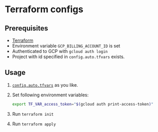 
# Terraform configs

## Prerequisites

* [Terraform](https://www.terraform.io)
* Environment variable `GCP_BILLING_ACCOUNT_ID` is set
* Authenticated to GCP with `gcloud auth login`
* Project with id specified in `config.auto.tfvars` exists.

## Usage

1. [`config.auto.tfvars`](./config.auto.tfvars) as you like.
1. Set following environment variables:

    ```sh
    export TF_VAR_access_token="$(gcloud auth print-access-token)"
    ```

1. Run `terraform init`
1. Run `terraform apply`
